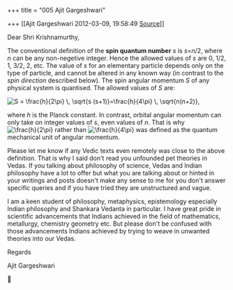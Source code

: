 +++
title = "005 Ajit Gargeshwari"

+++
[[Ajit Gargeshwari	2012-03-09, 19:58:49 [Source](https://groups.google.com/g/bvparishat/c/bXewHV8lccI)]]



Dear Shri Krishnamurthy,

The conventional definition of the **spin quantum number** *s* is *s*=*n*/2, where *n* can be any non-negetive integer. Hence the allowed values of *s* are 0, 1/2, 1, 3/2, 2, etc. The value of *s* for an elementary particle depends only on the type of particle, and cannot be altered in any known way (in contrast to the *spin direction* described below). The spin angular momentum *S* of any physical system is quantised. The allowed values of *S* are:

![S = \\frac{h}{2\\pi} \\, \\sqrt{s (s+1)}=\\frac{h}{4\\pi} \\, \\sqrt{n(n+2)},](https://ci4.googleusercontent.com/proxy/iA5TBRdxaFN0eYHBgpYfUnTL5pT3BmptepGL5UiNDxnSF5lmrHpRr1Ssjbs5WqYqnYHnjFKJFK9Qfw-MKvOBDLt-bMGFW5wzbpCjNhK0CIJgHUWx3UjxdnzVyR09XVzhqujUd6VKjG4NRcM=s0-d-e1-ft#http://upload.wikimedia.org/wikipedia/en/math/a/3/d/a3dcfc1fafbf03f2a2934d98fc82533c.png)

where *h* is the Planck constant. In contrast, orbital angular momentum can only take on integer values of *s*, even values of *n*. That is why ![\\frac{h}{2\\pi} ](https://ci3.googleusercontent.com/proxy/mtlZ1_BRLs7ujjom2iiAylhREH2bNXSqdmefSGZLYRcb1cB_n-07Ioz3_qKBH_Zj2pf_x2bWJeJxmZyGGwqhwv9K0DRf2zRjrrjWSYOJD0Led_uV__Di8Yu6dIR_W0IsuWn12xNH7gwjQdM=s0-d-e1-ft#http://upload.wikimedia.org/wikipedia/en/math/7/b/6/7b6f399336fd72ea072364ca6304cff3.png) rather than ![\\frac{h}{4\\pi}](https://ci5.googleusercontent.com/proxy/weV44p0lb6flNnq8I8PH-6yg-sIYa5lNEu86ArbWXTzbyJf8SowwbrFU_RN6X_7qftfLAzopDsWehEqWjj-pWEfSvqy28s39d2OS5UUiBVkvxSljHHh4HGmLmMToPMqI2F661u8B_d4M7lw=s0-d-e1-ft#http://upload.wikimedia.org/wikipedia/en/math/c/e/c/cecbcbc1fa9565d839e05941e267649b.png) was defined as the quantum mechanical unit of angular momentum.  

  

Please let me know if any Vedic texts even remotely was close to the above definition. That is why I said don't read you unfounded pet theories in Vedas. If you talking about philosophy of science, Vedas and Indian philosophy have a lot to offer but what you are talking about or hinted in your writings and posts doesn't make any sense to me for you don't answer specific queries and if you have tried they are unstructured and vague.

I am a keen student of philosophy, metaphysics, epistemology especially Indian philosophy and Shankara Vedanta in particular. I have great pride in scientific advancements that Indians achieved in the field of mathematics, metallurgy, chemistry geometry etc. But please don't be confused with those advancements Indians achieved by trying to weave in unwanted theories into our Vedas.

Regards

Ajit Gargeshwari  



